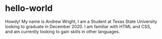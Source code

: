 # hello-world
Howdy!
My name is Andrew Wright, I am a Student at Texas State University looking to graduate in December 2020. I am familiar with HTML and CSS, and am currently looking to gain skills in other languages.
